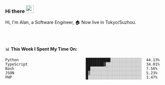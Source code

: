 ### Hi there <img src="https://media.giphy.com/media/hvRJCLFzcasrR4ia7z/giphy.gif" width="25px">

<!-- ![visitors](https://visitor-badge.glitch.me/badge?page_id=dislfyer.dislfyer) -->

Hi, I'm Alan, a Software Engineer, 🏠 Now live in Tokyo/Suzhou.

<br/>
<br/>

📊 **This Week I Spent My Time On:**


<!--START_SECTION:waka-->

```text
Python                              ███████████░░░░░░░░░░░░░░  44.13%
TypeScript                          ████████▓░░░░░░░░░░░░░░░░  34.01%
Bash                                ██░░░░░░░░░░░░░░░░░░░░░░░  7.56%
JSON                                █▒░░░░░░░░░░░░░░░░░░░░░░░  5.23%
PHP                                 █░░░░░░░░░░░░░░░░░░░░░░░░  3.47%
```

<!--END_SECTION:waka-->

<!--
**About Me:**
 -->
